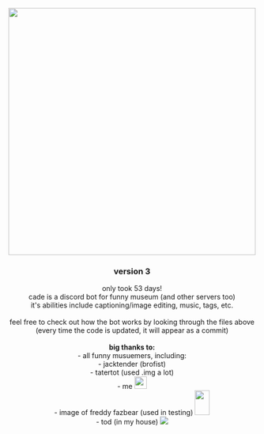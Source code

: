 <p align="center">
  <img src="https://i.imgur.com/VcvrhfV.png" width="500">
  <h3 align="center">version 3</h3>
</p>
<p align="center">
  only took 53 days!
  <br>
  cade is a discord bot for funny museum (and other servers too)
  <br>
  it's abilities include captioning/image editing, music, tags, etc.
  <br>
  <br>
  feel free to check out how the bot works by looking through the files above
  <br>
  (every time the code is updated, it will appear as a commit)
  <br>
  <br>
  <strong>big thanks to:</strong>
  <br>
  - all funny musuemers, including:
  <br>
  - jacktender (brofist)
  <br>
  - tatertot (used .img a lot)
  <br>
  - me <img src="https://static-cdn.jtvnw.net/emoticons/v2/1/default/dark/1.0" width="25">
  <br>
  - image of freddy fazbear (used in testing)
  <img src="https://i.imgur.com/AKEtv19.png" width="30" height="50">
  <br>
  - tod (in my house)
  <img src="https://i.imgur.com/eCHkJ10.jpg">
</p>
